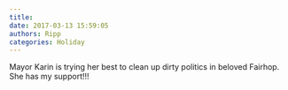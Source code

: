 ```yaml
---
title: 
date: 2017-03-13 15:59:05
authors: Ripp
categories: Holiday
---
```


 Mayor Karin is trying her best to clean up dirty politics in beloved Fairhop. She has my support!!!